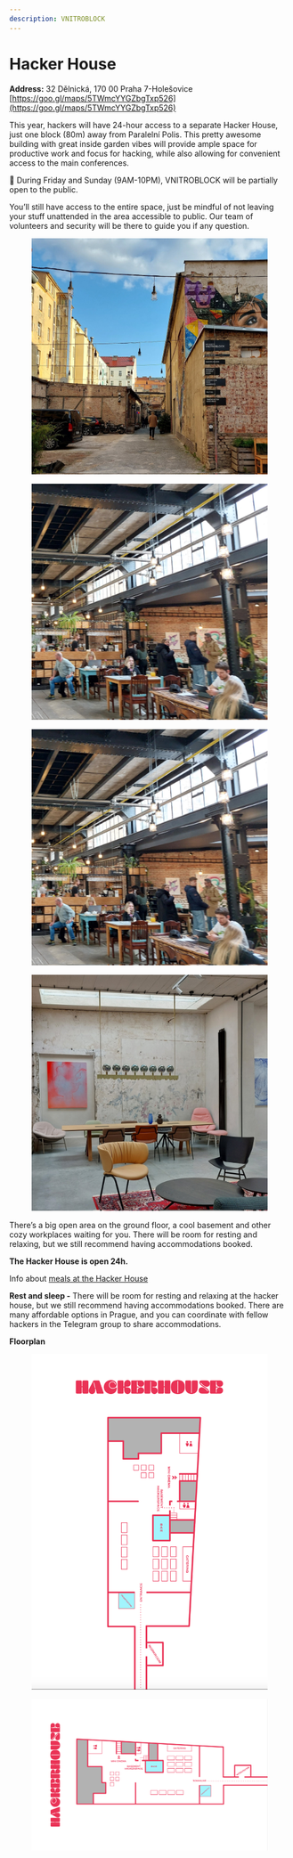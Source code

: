 ```yaml
---
description: VNITROBLOCK
---
```


# Hacker House

**Address:** 32 Dělnická, 170 00 Praha 7-Holešovice [https://goo.gl/maps/5TWmcYYGZbgTxp526](https://goo.gl/maps/5TWmcYYGZbgTxp526)

This year, hackers will have 24-hour access to a separate Hacker House, just one block (80m) away from Paralelní Polis. This pretty awesome building with great inside garden vibes will provide ample space for productive work and focus for hacking, while also allowing for convenient access to the main conferences.

📍 During Friday and Sunday (9AM-10PM), VNITROBLOCK will be partially open to the public.&#x20;

You’ll still have access to the entire space, just be mindful of not leaving your stuff unattended in the area accessible to public. Our team of volunteers and security will be there to guide you if any question.

<div>

<figure><img src="../../.gitbook/assets/Fuky-X5XwBo7peV.jpeg" alt=""><figcaption></figcaption></figure>

 

<figure><img src="../../.gitbook/assets/Fuky_JOXwA8j9Vf.jpeg" alt=""><figcaption></figcaption></figure>

 

<figure><img src="../../.gitbook/assets/Fuky_JOXwA8j9Vf.jpeg" alt=""><figcaption></figcaption></figure>

 

<figure><img src="../../.gitbook/assets/Fuky_l4XwAUDVdT.jpeg" alt=""><figcaption></figcaption></figure>

</div>

There’s a big open area on the ground floor, a cool basement and other cozy workplaces waiting for you. There will be room for resting and relaxing, but we still recommend having accommodations booked.

**The Hacker House is open 24h.**

Info about [meals at the Hacker House](../food-and-drinks.md)

**Rest and sleep -** There will be room for resting and relaxing at the hacker house, but we still recommend having accommodations booked. There are many affordable options in Prague, and you can coordinate with fellow hackers in the Telegram group to share accommodations.



**Floorplan**

<figure><img src="../../.gitbook/assets/Screenshot 2023-06-08 at 9.39.45.png" alt=""><figcaption></figcaption></figure>

<figure><img src="../../.gitbook/assets/Screenshot 2023-06-08 at 9.40.40.png" alt=""><figcaption></figcaption></figure>

